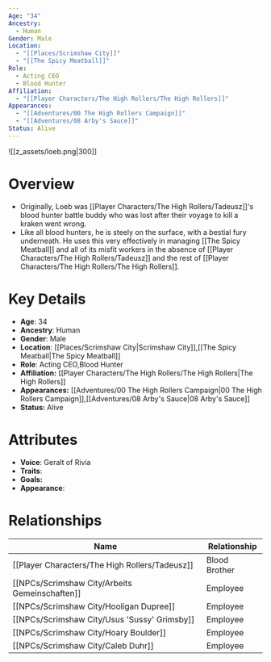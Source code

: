 ```yaml
---
Age: "34"
Ancestry:
  - Human
Gender: Male
Location:
  - "[[Places/Scrimshaw City]]"
  - "[[The Spicy Meatball]]"
Role:
  - Acting CEO
  - Blood Hunter
Affiliation:
  - "[[Player Characters/The High Rollers/The High Rollers]]"
Appearances:
  - "[[Adventures/00 The High Rollers Campaign]]"
  - "[[Adventures/08 Arby's Sauce]]"
Status: Alive
---
```

![[z_assets/loeb.png|300]]

# Overview
- Originally, Loeb was [[Player Characters/The High Rollers/Tadeusz]]'s blood hunter battle buddy who was lost after their voyage to kill a kraken went wrong.
- Like all blood hunters, he is steely on the surface, with a bestial fury underneath. He uses this very effectively in managing [[The Spicy Meatball]] and all of its misfit workers in the absence of [[Player Characters/The High Rollers/Tadeusz]] and the rest of [[Player Characters/The High Rollers/The High Rollers]].

# Key Details
- **Age**: 34
- **Ancestry**: Human
- **Gender**: Male
- **Location**: [[Places/Scrimshaw City\|Scrimshaw City]],[[The Spicy Meatball\|The Spicy Meatball]]
- **Role**: Acting CEO,Blood Hunter
- **Affiliation:** [[Player Characters/The High Rollers/The High Rollers\|The High Rollers]]
- **Appearances:** [[Adventures/00 The High Rollers Campaign\|00 The High Rollers Campaign]],[[Adventures/08 Arby's Sauce\|08 Arby's Sauce]]
- **Status:** Alive

# Attributes
- **Voice**: Geralt of Rivia
- **Traits**: 
- **Goals:** 
- **Appearance**: 

# Relationships

| Name                       | Relationship  |
| -------------------------- | ------------- |
| [[Player Characters/The High Rollers/Tadeusz]]                | Blood Brother |
| [[NPCs/Scrimshaw City/Arbeits Gemeinschaften]] | Employee      |
| [[NPCs/Scrimshaw City/Hooligan Dupree]]        | Employee      |
| [[NPCs/Scrimshaw City/Usus 'Sussy' Grimsby]]           | Employee      |
| [[NPCs/Scrimshaw City/Hoary Boulder]]          | Employee      |
| [[NPCs/Scrimshaw City/Caleb Duhr]]             | Employee      |
